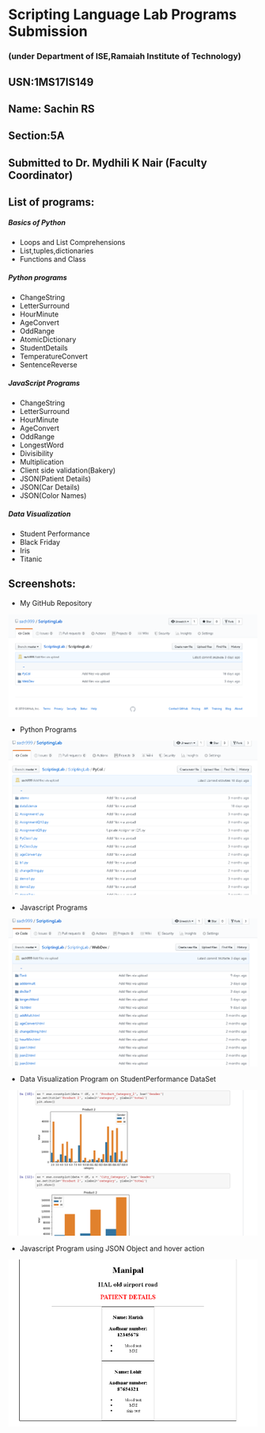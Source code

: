 # Scripting Language Lab Programs Submission

### (under Department of ISE,Ramaiah Institute of Technology)

## USN:1MS17IS149

## Name: Sachin RS

## Section:5A

## Submitted to Dr. Mydhili K Nair (Faculty Coordinator)

 
## List of programs:

##### Basics of Python
  * Loops and List Comprehensions
  * List,tuples,dictionaries
  * Functions and Class
  
##### Python programs
  * ChangeString
  * LetterSurround
  * HourMinute
  * AgeConvert
  * OddRange
  * AtomicDictionary
  * StudentDetails
  * TemperatureConvert
  * SentenceReverse
  
##### JavaScript Programs
  * ChangeString
  * LetterSurround
  * HourMinute
  * AgeConvert
  * OddRange
  * LongestWord
  * Divisibility
  * Multiplication
  * Client side validation(Bakery)
  * JSON(Patient Details)
  * JSON(Car Details)
  * JSON(Color Names)
  
##### Data Visualization
  * Student Performance
  * Black Friday
  * Iris
  * Titanic
  
## Screenshots:
* My GitHub Repository

![](images/img1.PNG)

* Python Programs

![](images/img2.PNG)

* Javascript Programs

![](images/img3.PNG)

* Data Visualization Program on StudentPerformance DataSet

![](images/img4.PNG)

* Javascript Program using JSON Object and hover action

![](images/img5.PNG)



